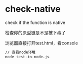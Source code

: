 # check-native
check if the function is native

检查你的原型链是不是被下毒了

浏览器直接打开test.html，看console

```sh
// 查看node环境
node test-in-node.js 
```